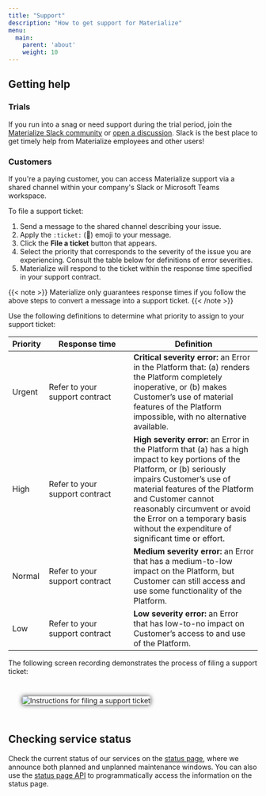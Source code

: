 ```yaml
---
title: "Support"
description: "How to get support for Materialize"
menu:
  main:
    parent: 'about'
    weight: 10
---
```


## Getting help

### Trials

If you run into a snag or need support during the trial period, join the [Materialize Slack community](https://materialize.com/s/chat) or [open a discussion](https://github.com/MaterializeInc/materialize/discussions). Slack is the best place to get timely help from Materialize employees and other users!

### Customers

If you're a paying customer, you can access Materialize support via a shared
channel within your company's Slack or Microsoft Teams workspace.

To file a support ticket:

1. Send a message to the shared channel describing your issue.
2. Apply the `:ticket:` (🎫) emoji to your message.
3. Click the **File a ticket** button that appears.
4. Select the priority that corresponds to the severity of the issue you are
   experiencing. Consult the table below for definitions of error severities.
5. Materialize will respond to the ticket within the response time specified
   in your support contract.

{{< note >}}
Materialize only guarantees response times if you follow the above steps to
convert a message into a support ticket.
{{< /note >}}

Use the following definitions to determine what priority to assign to
your support ticket:

<table style="margin-top: 1em; margin-bottom: 1em;">
<thead>
    <tr>
        <th>Priority</th>
        <th style="min-width: 150px">Response time</th>
        <th>Definition</th>
    </tr>
</thead>
<tbody>
    <tr>
        <td>Urgent</td>
        <td>Refer to your support contract</td>
        <td>
            <strong>Critical severity error:</strong> an Error in the Platform that: (a) renders the Platform completely inoperative, or (b) makes Customer’s use of material features of the Platform impossible, with no alternative available.
        </td>
    </tr>
    <tr>
        <td>High</td>
        <td>Refer to your support contract</td>
        <td>
            <strong>High severity error:</strong> an Error in the Platform that (a) has a high impact to key portions of the Platform, or (b) seriously impairs Customer’s use of material features of the Platform and Customer cannot reasonably circumvent or avoid the Error on a temporary basis without the expenditure of significant time or effort.
        </td>
    </tr>
    <tr>
        <td>Normal</td>
        <td>Refer to your support contract</td>
        <td>
            <strong>Medium severity error:</strong> an Error that has a medium-to-low impact on the Platform, but Customer can still access and use some functionality of the Platform.
        </td>
    </tr>
    <tr>
        <td>Low</td>
        <td>Refer to your support contract</td>
        <td>
            <strong>Low severity error:</strong> an Error that has low-to-no impact on Customer’s access to and use of the Platform.
        </td>
    </tr>
</tbody>
</table>

The following screen recording demonstrates the process of filing a support
ticket:

<div style="padding: 2em">
<img
    src="https://github.com/MaterializeInc/materialize/assets/882976/1c8acb98-35a6-4f4b-bace-cf454c8193c8"
    alt="Instructions for filing a support ticket"
    style="box-shadow: 0 0 10px #333; border-radius: 3px;">
</div>

## Checking service status

Check the current status of our services on the [status page](https://status.materialize.com), where we announce both planned and unplanned maintenance windows. You can also use the [status page API](https://status.materialize.com/api) to programmatically access the information on the status page.
